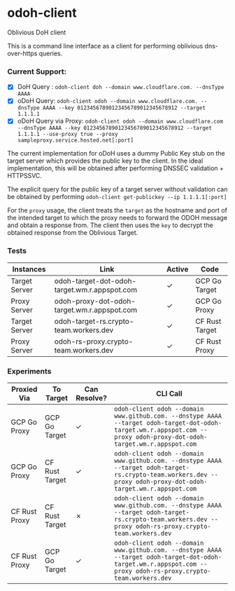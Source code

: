 # odoh-client
Oblivious DoH client

This is a command line interface as a client for performing oblivious dns-over-https queries.

### Current Support:

- [x] DoH Query : `odoh-client doh --domain www.cloudflare.com. --dnsType AAAA`
- [x] oDoH Query: `odoh-client odoh --domain www.cloudflare.com. --dnsType AAAA --key 01234567890123456789012345678912 --target 1.1.1.1`
- [x] oDoH Query via Proxy: `odoh-client odoh --domain www.cloudflare.com --dnsType AAAA --key 01234567890123456789012345678912 --target 1.1.1.1 --use-proxy true --proxy sampleproxy.service.hosted.net[:port]`

The current implementation for oDoH uses a dummy Public Key stub on the target server which provides the public key to 
the client. In the ideal implementation, this will be obtained after performing DNSSEC validation + HTTPSSVC.

The explicit query for the public key of a target server without validation can be obtained by performing 
`odoh-client get-publickey --ip 1.1.1.1[:port]`

For the `proxy` usage, the client treats the `target` as the hostname and port of the intended target to which the proxy
needs to forward the ODOH message and obtain a response from. The client then uses the `key` to decrypt the obtained 
response from the Oblivious Target.

### Tests

|  Instances    | Link                                           | Active  | Code           |
|---------------|------------------------------------------------|---------|----------------|
| Target Server | odoh-target-dot-odoh-target.wm.r.appspot.com   | &check; | GCP Go Target  |
| Proxy Server  | odoh-proxy-dot-odoh-target.wm.r.appspot.com    | &check; | GCP Go Proxy   |
| Target Server | odoh-target-rs.crypto-team.workers.dev         | &check; | CF Rust Target |
| Proxy Server  | odoh-rs-proxy.crypto-team.workers.dev          | &check; | CF Rust Proxy  |

### Experiments

| Proxied Via   | To Target      | Can Resolve? | CLI Call                                                                                                                                                               |
|---------------|----------------|--------------|------------------------------------------------------------------------------------------------------------------------------------------------------------------------|
| GCP Go Proxy  | GCP Go Target  | &check;      | `odoh-client odoh --domain www.github.com. --dnstype AAAA --target odoh-target-dot-odoh-target.wm.r.appspot.com --proxy odoh-proxy-dot-odoh-target.wm.r.appspot.com` |
| GCP Go Proxy  | CF Rust Target | &check;      | `odoh-client odoh --domain www.github.com. --dnstype AAAA --target odoh-target-rs.crypto-team.workers.dev --proxy odoh-proxy-dot-odoh-target.wm.r.appspot.com`       |
| CF Rust Proxy | CF Rust Target | &cross;      | `odoh-client odoh --domain www.github.com. --dnstype AAAA --target odoh-target-rs.crypto-team.workers.dev --proxy odoh-rs-proxy.crypto-team.workers.dev`             |
| CF Rust Proxy | GCP Go Target  | &check;      | `odoh-client odoh --domain www.github.com. --dnstype AAAA --target odoh-target-dot-odoh-target.wm.r.appspot.com --proxy odoh-rs-proxy.crypto-team.workers.dev`       |